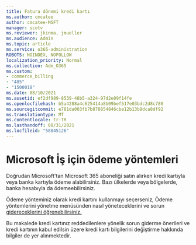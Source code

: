 ```yaml
---
title: Fatura dönemi kredi kartı
ms.author: cmcatee
author: cmcatee-MSFT
manager: scotv
ms.reviewer: jkinma, jmueller
ms.audience: Admin
ms.topic: article
ms.service: o365-administration
ROBOTS: NOINDEX, NOFOLLOW
localization_priority: Normal
ms.collection: Adm_O365
ms.custom:
- commerce_billing
- "485"
- "1500018"
ms.date: 08/10/2021
ms.assetid: ef2df989-8539-48b5-a324-97d2e09f14fe
ms.openlocfilehash: b5a4288a4c625414a8b09bef517e03bdc2d8c780
ms.sourcegitcommit: e781da003fb7b878854846cbe12b13b9dca8df92
ms.translationtype: MT
ms.contentlocale: tr-TR
ms.lasthandoff: 08/31/2021
ms.locfileid: "58845126"
---
```

# <a name="payment-methods-for-microsoft-for-business"></a>Microsoft İş için ödeme yöntemleri

Doğrudan Microsoft'tan Microsoft 365 aboneliği satın alırken kredi kartıyla veya banka kartıyla ödeme alabilirsiniz. Bazı ülkelerde veya bölgelerde, banka hesabıyla da ödemeebilirsiniz.
  
Ödeme yönteminiz olarak kredi kartını kullanmayı seçerseniz, Ödeme yöntemlerini yönetme menüsünden nasıl yöneteceklerini ve sorun [gidereceklerini öğrenebilirsiniz.](https://docs.microsoft.com/microsoft-365/commerce/billing-and-payments/manage-payment-methods)
  
Bu makalede kredi kartınız reddedilenlere yönelik sorun giderme önerileri ve kredi kartının kabul edilsin üzere kredi kartı bilgilerini değiştirme hakkında bilgiler de yer alınmektedir.
